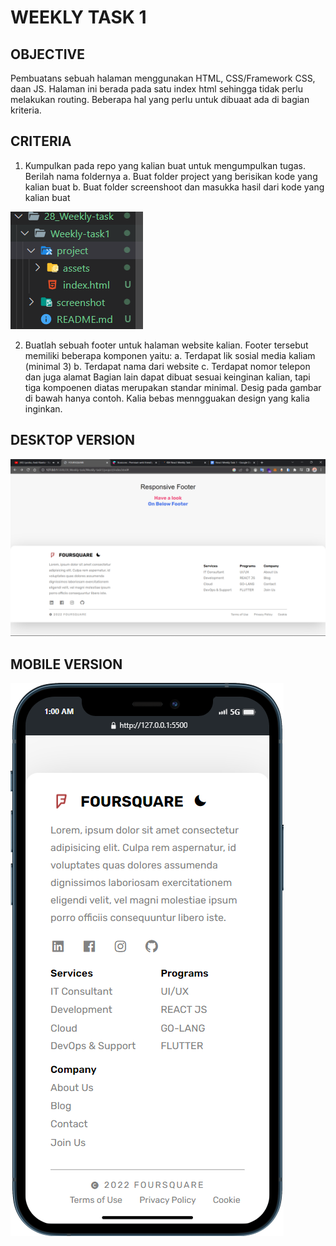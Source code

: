 # WEEKLY TASK 1

## OBJECTIVE

Pembuatans sebuah halaman menggunakan HTML, CSS/Framework CSS, daan JS. Halaman ini berada pada satu index html sehingga tidak perlu melakukan routing. Beberapa hal yang perlu untuk dibuaat ada di bagian kriteria.

## CRITERIA

1. Kumpulkan pada repo yang kalian buat untuk mengumpulkan tugas. Berilah nama foldernya
   a. Buat folder project yang berisikan kode yang kalian buat
   b. Buat folder screenshoot dan masukka hasil dari kode yang kalian buat

![image](/28_Weekly-task/Weekly-task1/screenshot/criteria.png)

2. Buatlah sebuah footer untuk halaman website kalian. Footer tersebut memiliki beberapa komponen yaitu:
   a. Terdapat lik sosial media kaliam (minimal 3)
   b. Terdapat nama dari website
   c. Terdapat nomor telepon dan juga alamat
   Bagian lain dapat dibuat sesuai keinginan kalian, tapi tiga kompoenen diatas merupakan standar minimal. Desig pada gambar di bawah hanya contoh. Kalia bebas menngguakan design yang kalia inginkan.

## DESKTOP VERSION

![image](/28_Weekly-task/Weekly-task1/screenshot/desktop.png)

## MOBILE VERSION

![image](/28_Weekly-task/Weekly-task1/screenshot/mobile.png)
